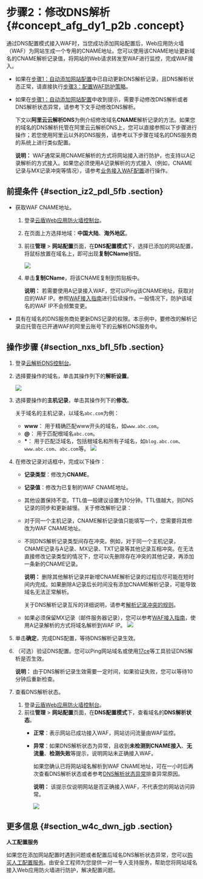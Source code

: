 # 步骤2：修改DNS解析 {#concept_afg_dy1_p2b .concept}

通过DNS配置模式接入WAF时，当您成功添加网站配置后，Web应用防火墙（WAF）为网站生成一个专用的CNAME地址。您可以使用该CNAME地址更新域名的CNAME解析记录值，将网站的Web请求转发至WAF进行监控，完成WAF接入。

-   如果在[步骤1：自动添加网站配置](cn.zh-CN/快速入门/步骤1：自动添加网站配置.md#)中已自动更新DNS解析记录，且DNS解析状态正常，请直接执行[步骤3：配置WAF防护策略](cn.zh-CN/快速入门/步骤3：配置WAF防护策略.md#)。
-   如果在[步骤1：自动添加网站配置](cn.zh-CN/快速入门/步骤1：自动添加网站配置.md#)中收到提示，需要手动修改DNS解析或者DNS解析状态异常，请参考下文手动修改DNS解析。

    下文以**阿里云云解析DNS**为例介绍修改域名**CNAME**解析记录的方法。如果您的域名的DNS解析托管在阿里云云解析DNS上，您可以直接参照以下步骤进行操作；若您使用阿里云以外的DNS服务，请参考以下步骤在域名的DNS服务商的系统上进行类似配置。

    **说明：** WAF通常采用CNAME解析的方式将网站接入进行防护，也支持以A记录解析的方式接入。如果您必须使用A记录解析的方式接入（例如，CNAME记录与MX记录冲突等情况），请参考[业务接入WAF配置](../../../../../cn.zh-CN/用户指南/使用DNS配置模式接入WAF/业务接入WAF配置.md#)进行操作。


## 前提条件 {#section_iz2_pdl_5fb .section}

-   获取WAF CNAME地址。
    1.  登录[云盾Web应用防火墙控制台](https://yundun.console.aliyun.com/?p=waf)。
    2.  在页面上方选择地域：**中国大陆**、**海外地区**。
    3.  前往**管理** \> **网站配置**页面，在**DNS配置模式**下，选择已添加的网站配置，将鼠标放置在域名上，即可出现**复制CName**按钮。

        ![](http://static-aliyun-doc.oss-cn-hangzhou.aliyuncs.com/assets/img/15546/15519229757565_zh-CN.png)

    4.  单击**复制CName**，将该CNAME复制到剪贴板中。

        **说明：** 若需要使用A记录接入WAF，您可以Ping该CNAME地址，获取对应的WAF IP。参照[WAF接入指南](../../../../../cn.zh-CN/用户指南/使用DNS配置模式接入WAF/业务接入WAF配置.md#)进行后续操作。一般情况下，防护该域名的WAF IP不会频繁变更。

-   具有在域名的DNS服务商处更新DNS记录的权限。本示例中，要修改的解析记录应托管在已开通WAF的阿里云账号下的云解析DNS服务中。

## 操作步骤 {#section_nxs_bfl_5fb .section}

1.  登录[云解析DNS控制台](https://dns.console.aliyun.com/#/dns/domainList)。
2.  选择要操作的域名，单击其操作列下的**解析设置**。

    ![](http://static-aliyun-doc.oss-cn-hangzhou.aliyuncs.com/assets/img/15549/15519229757588_zh-CN.jpg)

3.  选择要操作的**主机记录**，单击其操作列下的**修改**。

    关于域名的主机记录，以域名`abc.com`为例：

    -   **www**： 用于精确匹配www开头的域名，如`www.abc.com`。
    -   **@**： 用于匹配根域名`abc.com`。
    -   **\***： 用于匹配泛域名，包括根域名和所有子域名，如`blog.abc.com`、`www.abc.com`、`abc.com`等。
    ![](http://static-aliyun-doc.oss-cn-hangzhou.aliyuncs.com/assets/img/15549/15519229757589_zh-CN.jpg)

4.  在修改记录对话框中，完成以下操作：

    -   **记录类型**：修改为**CNAME**。
    -   **记录值**：修改为已复制的WAF CNAME地址。
    -   其他设置保持不变。TTL值一般建议设置为10分钟。TTL值越大，则DNS记录的同步和更新越慢。
    关于修改解析记录：

    -   对于同一个主机记录，CNAME解析记录值只能填写一个，您需要将其修改为WAF CNAME地址。
    -   不同DNS解析记录类型间存在冲突。例如，对于同一个主机记录，CNAME记录与A记录、MX记录、TXT记录等其他记录互相冲突。在无法直接修改记录类型的情况下，您可以先删除存在冲突的其他记录，再添加一条新的CNAME记录。

        **说明：** 删除其他解析记录并新增CNAME解析记录的过程应尽可能在短时间内完成。如果删除A记录后长时间没有添加CNAME解析记录，可能导致域名无法正常解析。

        关于DNS解析记录互斥的详细说明，请参考[解析记录冲突的规则](https://help.aliyun.com/document_detail/39787.html)。

    -   如果必须保留MX记录（邮件服务器记录），您可以参考[WAF接入指南](../../../../../cn.zh-CN/用户指南/使用DNS配置模式接入WAF/业务接入WAF配置.md#)，使用A记录解析的方式将域名解析到WAF IP。
    ![](http://static-aliyun-doc.oss-cn-hangzhou.aliyuncs.com/assets/img/15549/15519229757590_zh-CN.jpg)

5.  单击**确定**，完成DNS配置，等待DNS解析记录生效。
6.  （可选）验证DNS配置。您可以Ping网站域名或使用[17ce](https://www.17ce.com/)等工具验证DNS解析是否生效。

    **说明：** 由于DNS解析记录生效需要一定时间，如果验证失败，您可以等待10分钟后重新检查。

7.  查看DNS解析状态。
    1.  登录[云盾Web应用防火墙控制台](https://yundun.console.aliyun.com/?p=waf)。
    2.  前往**管理** \> **网站配置**页面，在**DNS配置模式**下，查看域名的**DNS解析状态**。
        -   **正常**：表示网站已成功接入WAF，网站访问流量由WAF监控。
        -   **异常**：如果DNS解析状态为异常，且收到**未检测到CNAME接入**、**无流量**、**检测失败**等提示，说明网站未正确接入WAF。

            如果您确认已将网站域名解析到WAF CNAME地址，可在一小时后再次查看DNS解析状态或者参考[DNS解析状态异常](../../../../../cn.zh-CN/常见问题/DNS解析状态异常.md#)排查异常原因。

            **说明：** 该提示仅说明网站是否正确接入WAF，不代表您的网站访问异常。

            ![](http://static-aliyun-doc.oss-cn-hangzhou.aliyuncs.com/assets/img/15549/15519229757591_zh-CN.jpg)


## 更多信息 {#section_w4c_dwn_jgb .section}

**人工配置服务**

如果您在添加网站配置时遇到问题或者配置后域名DNS解析状态异常，您可以[购买人工配置服务](https://market.aliyun.com/products/57004003/cmfw029570.html?sku=yuncode2357000001)。由安全工程师为您提供一对一专人支持服务，帮助您将网站域名接入Web应用防火墙进行防护，解决配置问题。

